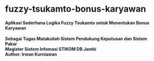 # fuzzy-tsukamto-bonus-karyawan
<h4>Aplikasi Sederhana Logika Fuzzy Tsukamto untuk Menentukan Bonus Karyawan</h4>
<b>Sebagai Tugas Matakuliah Sistem Pendukung Keputusan dan Sistem Pakar</b><br>
<b>Magister Sistem Infomasi STIKOM DB Jambi<b><br>
Author: Irwan Kurniawan 

